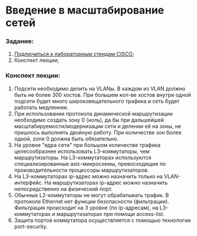 #  Введение в масштабирование сетей

###  Задание:

  1. [Подлючиться к лабораторным стендам CISCO](https://www.netacad.com/portal/learning);
  2. Конспект лекции;
  
  
###  Конспект лекции:
  1. Подсети необходимо делить на VLANы. В каждом из VLAN должно быть не более 300 хостов. При большем кол-ве хостов внутри одной подсети будет много широковещательного трафика и сеть будет работать медленнее.
  2. При использовании протокола динамической маршрутизации необходимо создать зону 0 (ноль), да бы при дальшейшей масштабируемости/модернизации сети и делении её на зоны, не пришлось выполнять двойную работу. При количестве зон более одной, zone 0 должна быть обязательно.
  3. На уровне "ядра сети" при большом количестве трафика целесообразнее использовать  L3-коммутаторы, чем маршрутизаторы. На L3-коммутаторах используются специализированные asic-микросхемы, превосходящие по производительности процессоры маршрутизаторов.
  4. На L3-коммутаторах ip-адрес можно назначить только на VLAN-интерфейс. На маршрутизаторах ip-адрес можно назначить непосредственно на физический порт.
  5. Обычные L2-коммутаторы не могут обрабатывать трафик. В протоколе Ethernet нет функции безопасности (фильтрации). Фильтрация происходит на 3 уровне (по ip-адресам), на L3-коммутаторах и маршрутизаторах при помощи access-list.
  6. Защита портов коммутатора осуществляется с помощью технологии port-security.


